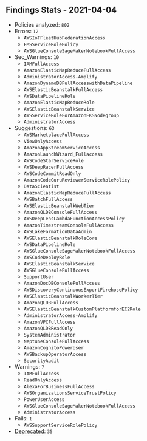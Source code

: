 ## Findings Stats - 2021-04-04

- Policies analyzed: `802`
- Errors: `12`
  - `AWSIoTFleetHubFederationAccess`
  - `FMSServiceRolePolicy`
  - `AWSGlueConsoleSageMakerNotebookFullAccess`
- Sec_Warnings: `10`
  - `IAMFullAccess`
  - `AmazonElasticMapReduceFullAccess`
  - `AdministratorAccess-Amplify`
  - `AmazonDynamoDBFullAccesswithDataPipeline`
  - `AWSElasticBeanstalkFullAccess`
  - `AWSDataPipelineRole`
  - `AmazonElasticMapReduceRole`
  - `AWSElasticBeanstalkService`
  - `AWSServiceRoleForAmazonEKSNodegroup`
  - `AdministratorAccess`
- Suggestions: `63`
  - `AWSMarketplaceFullAccess`
  - `ViewOnlyAccess`
  - `AmazonAppStreamServiceAccess`
  - `AmazonLaunchWizard_Fullaccess`
  - `AWSCodeStarServiceRole`
  - `AWSDeepRacerFullAccess`
  - `AWSCodeCommitReadOnly`
  - `AmazonCodeGuruReviewerServiceRolePolicy`
  - `DataScientist`
  - `AmazonElasticMapReduceFullAccess`
  - `AWSBatchFullAccess`
  - `AWSElasticBeanstalkWebTier`
  - `AmazonQLDBConsoleFullAccess`
  - `AWSDeepLensLambdaFunctionAccessPolicy`
  - `AmazonTimestreamConsoleFullAccess`
  - `AWSLakeFormationDataAdmin`
  - `AWSElasticBeanstalkRoleCore`
  - `AWSDataPipelineRole`
  - `AWSGlueConsoleSageMakerNotebookFullAccess`
  - `AWSCodeDeployRole`
  - `AWSElasticBeanstalkService`
  - `AWSGlueConsoleFullAccess`
  - `SupportUser`
  - `AmazonDocDBConsoleFullAccess`
  - `AWSDiscoveryContinuousExportFirehosePolicy`
  - `AWSElasticBeanstalkWorkerTier`
  - `AmazonQLDBFullAccess`
  - `AWSElasticBeanstalkCustomPlatformforEC2Role`
  - `AdministratorAccess-Amplify`
  - `AmazonVPCFullAccess`
  - `AmazonQLDBReadOnly`
  - `SystemAdministrator`
  - `NeptuneConsoleFullAccess`
  - `AmazonCognitoPowerUser`
  - `AWSBackupOperatorAccess`
  - `SecurityAudit`
- Warnings: `7`
  - `IAMFullAccess`
  - `ReadOnlyAccess`
  - `AlexaForBusinessFullAccess`
  - `AWSOrganizationsServiceTrustPolicy`
  - `PowerUserAccess`
  - `AWSGlueConsoleSageMakerNotebookFullAccess`
  - `AdministratorAccess`
- Fails: `1`
  - `AWSSupportServiceRolePolicy`
- [Deprecated](../DEPRECATED.json): `35`
